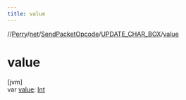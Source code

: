 ```yaml
---
title: value
---
```

//[Perry](../../../../index.html)/[net](../../index.html)/[SendPacketOpcode](../index.html)/[UPDATE_CHAR_BOX](index.html)/[value](value.html)



# value



[jvm]\
var [value](value.html): [Int](https://kotlinlang.org/api/latest/jvm/stdlib/kotlin/-int/index.html)




